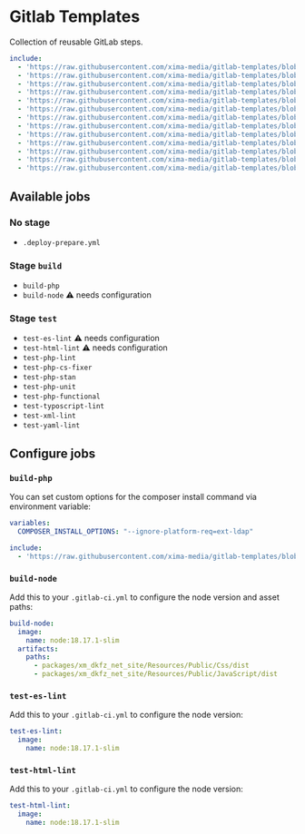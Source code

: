 # Gitlab Templates

Collection of reusable GitLab steps.

```yml
include:
  - 'https://raw.githubusercontent.com/xima-media/gitlab-templates/blob/1.0.0/.deploy-prepare.yml'
  - 'https://raw.githubusercontent.com/xima-media/gitlab-templates/blob/1.0.0/build-php.yml'
  - 'https://raw.githubusercontent.com/xima-media/gitlab-templates/blob/1.0.0/build-node.yml'
  - 'https://raw.githubusercontent.com/xima-media/gitlab-templates/blob/1.0.0/test-es-lint.yml'
  - 'https://raw.githubusercontent.com/xima-media/gitlab-templates/blob/1.0.0/test-html-lint.yml'
  - 'https://raw.githubusercontent.com/xima-media/gitlab-templates/blob/1.0.0/test-php-lint.yml'
  - 'https://raw.githubusercontent.com/xima-media/gitlab-templates/blob/1.0.0/test-php-cs-fixer.yml'
  - 'https://raw.githubusercontent.com/xima-media/gitlab-templates/blob/1.0.0/test-php-stan.yml'
  - 'https://raw.githubusercontent.com/xima-media/gitlab-templates/blob/1.0.0/test-php-unit.yml'
  - 'https://raw.githubusercontent.com/xima-media/gitlab-templates/blob/1.0.0/test-php-functional.yml'
  - 'https://raw.githubusercontent.com/xima-media/gitlab-templates/blob/1.0.0/test-typoscript-lint.yml'
  - 'https://raw.githubusercontent.com/xima-media/gitlab-templates/blob/1.0.0/test-xml-lint.yml'
  - 'https://raw.githubusercontent.com/xima-media/gitlab-templates/blob/1.0.0/test-yaml-lint.yml'
```

## Available jobs

### No stage
* `.deploy-prepare.yml`

### Stage `build`
* `build-php`
* `build-node` ⚠️ needs configuration

### Stage `test`
* `test-es-lint` ⚠️ needs configuration
* `test-html-lint` ⚠️ needs configuration
* `test-php-lint`
* `test-php-cs-fixer`
* `test-php-stan`
* `test-php-unit`
* `test-php-functional`
* `test-typoscript-lint`
* `test-xml-lint`
* `test-yaml-lint`

## Configure jobs

### `build-php`

You can set custom options for the composer install command via environment variable:

```yaml
variables:
  COMPOSER_INSTALL_OPTIONS: "--ignore-platform-req=ext-ldap"

include:
  - 'https://raw.githubusercontent.com/xima-media/gitlab-templates/blob/1.0.0/build-php.yml'
```


### `build-node`

Add this to your `.gitlab-ci.yml` to configure the node version and asset paths:

```yaml
build-node:
  image:
    name: node:18.17.1-slim
  artifacts:
    paths:
      - packages/xm_dkfz_net_site/Resources/Public/Css/dist
      - packages/xm_dkfz_net_site/Resources/Public/JavaScript/dist
```


### `test-es-lint`

Add this to your `.gitlab-ci.yml` to configure the node version:

```yaml
test-es-lint:
  image:
    name: node:18.17.1-slim
```

### `test-html-lint`

Add this to your `.gitlab-ci.yml` to configure the node version:

```yaml
test-html-lint:
  image:
    name: node:18.17.1-slim
```
